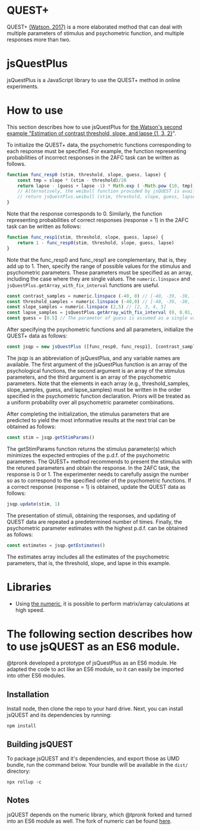 # QUEST+

QUEST+ [(Watson, 2017)](https://jov.arvojournals.org/article.aspx?articleid=2611972) is a more elaborated method that can deal with multiple parameters of stimulus and psychometric function, and multiple responses more than two.

# jsQuestPlus
jsQuestPlus is a JavaScript library to use the QUEST+ method in online experiments.

# How to use

This section describes how to use jsQuestPlus for [the Watson's second example "Estimation of contrast threshold, slope, and lapse {1, 3, 2}](https://jov.arvojournals.org/article.aspx?articleid=2611972#159437865)".

To initialize the QUEST+ data, the psychometric functions corresponding to each response must be specified. For example, the function representing probabilities of incorrect responses in the 2AFC task can be written as follows.

```javascript
function func_resp0 (stim, threshold, slope, guess, lapse) {
    const tmp = slope * (stim - threshold)/20
    return lapse - (guess + lapse -1) * Math.exp ( -Math.pow (10, tmp))
    // Alternatively, the weibull function provided by jsQUEST is available as follows.
    // return jsQuestPlus.weibull (stim, threshold, slope, guess, lapse) 
}
```

Note that the response corresponds to 0. Similarly, the function representing probabilities of correct responses (response = 1) in the 2AFC task can be written as follows:

```javascript
function func_resp1(stim, threshold, slope, guess, lapse) {
    return 1 - func_resp0(stim, threshold, slope, guess, lapse) 
}
```

Note that the func_resp0 and func_resp1 are complementary, that is, they add up to 1. Then, specify the range of possible values for the stimulus and psychometric parameters. These parameters must be specified as an array, including the case where they are single values. The `numeric.linspace` and `jsQuestPlus.getArray_with_fix_interval` functions are useful.

```javascript
const contrast_samples = numeric.linspace (-40, 0) // [-40, -39, -38, ..., -1, 0]
const threshold_samples = numeric.linspace (-40,0) // [-40, -39, -38, ..., -1, 0]
const slope_samples = numeric.linspace (2,5) // [2, 3, 4, 5]
const lapse_samples = jsQuestPlus.getArray_with_fix_interval (0, 0.01, 0.04) // [0, 0.01, 0.02, 0.03, 0.04]
const guess = [0.5] // The parameter of guess is assumed as a single value.
```

After specifying the psychometric functions and all parameters, initialize the QUEST+ data as follows:

```javascript
const jsqp = new jsQuestPlus ([func_resp0, func_resp1], [contrast_samples], [threshold_samples, slope_samples, guess, lapse_samples])
```

The jsqp is an abbreviation of jsQuestPlus, and any variable names are available. The first argument of the jsQuestPlus function is an array of the psychological functions, the second argument is an array of the stimulus parameters, and the third argument is an array of the psychometric parameters. Note that the elements in each array (e.g., threshold_samples, slope_samples, guess, and lapse_samples) must be written in the order specified in the psychometric function declaration. Priors will be treated as a uniform probability over all psychometric parameter combinations.
	
After completing the initialization, the stimulus parameters that are predicted to yield the most informative results at the next trial can be obtained as follows:

```javascript
const stim = jsqp.getStimParams()
```

The getStimParams function returns the stimulus parameter(s) which minimizes the expected entropies of the p.d.f. of the psychometric parameters. The QUEST+ method recommends to present the stimulus with the retuned parameters and obtain the response. In the 2AFC task, the response is 0 or 1. The experimenter needs to carefully assign the number so as to correspond to the specified order of the psychometric functions. If a correct response (response = 1) is obtained, update the QUEST data as follows:

```javascript
jsqp.update(stim, 1)
```

The presentation of stimuli, obtaining the responses, and updating of QUEST data are repeated a predetermined number of times. Finally, the psychometric parameter estimates with the highest p.d.f. can be obtained as follows:

```javascript
const estimates = jsqp.getEstimates()
```

The estimates array includes all the estimates of the psychometric parameters, that is, the threshold, slope, and lapse in this example.


# Libraries
- Using [the numeric](https://github.com/sloisel/numeric), it is possible to perform matrix/array calculations at high speed.

# The following section describes how to use jsQUEST as an ES6 module.

@tpronk developed a prototype of jsQuestPlus as an ES6 module. He adapted the code to act like an ES6 module, so it can easily be imported into other ES6 modules.

## Installation
Install node, then clone the repo to your hard drive. Next, you can install jsQUEST and its dependencies by running:

`npm install`

## Building jsQUEST
To package jsQUEST and it's dependencies, and export those as UMD bundle, run the command below. Your bundle will be available in the `dist/` directory:

`npx rollup -c`

## Notes
jsQUEST depends on the numeric library, which @tpronk forked and turned into an ES6 module as well. The fork of numeric can be found [here](https://github.com/tpronk/numeric).
